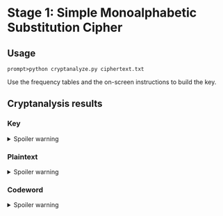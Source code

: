 # Stage 1: Simple Monoalphabetic Substitution Cipher

## Usage
```
prompt>python cryptanalyze.py ciphertext.txt
```
Use the frequency tables and the on-screen instructions to build the key.

## Cryptanalysis results

### Key
<details>
  <summary>Spoiler warning</summary>

  ```
  Cipher alphabet: A B C D E F G H I J K L M N O P Q R S T U V W X Y Z
  Plain alphabet:  c i o v y b l k f t q m a d z h p s j n u r g e w x
  ```
</details>

### Plaintext
<details>
  <summary>Spoiler warning</summary>

  ```
  in the same hour came forth fingers of a man’s hand, and wrote over against the
  candlestick upon the plaster of the wall of the king’s palace; and the king saw
  the part of the hand that wrote. then the king’s countenance was changed, and
  hys thoughts troubled hym, so that the joints of hys loins were loosed, and hys
  knees smote one against another. the king cried aloud to bring in the
  astrologers, the chaldeans, and the soothsayers. and the king spake, and said to
  the wise men of babylon, whosoever shall read this writing, and show me the
  interpretation thereof, shall be clothed with scarlet, and have a chain of gold
  the king’s wise men; but they could not read the writing, nor make known to the
  abovt hys neck, and shall be the third ruler in the kingdom. then came in all
  king the interpretation thereof. then was king belshazzar greatly troubled,
  and hys coun tenance was changed in hym, and hys lords were astonished. now the
  queen, by reason of the words of the king and hys lords, came into the banquet
  house; and the queen spake and said, o king, live forever; let not thy thoughts
  trouble thee, nor let thy coun tenance be changed; there is a man in thy
  kingdom, in whom is the spirit of the holy gods; and in the days of thy father
  light and understanding and wisdom, like the wisdom of the gods, was found in
  hym; whom the king nebuchadnezzar thy father, the king, i say, thy father, made
  master of the magicians, astrologers, chaldeans, and soothsayers; forasmuch as
  an excellent spirit, and knowledge, and understanding, interpreting of dreams,
  and showing of hard sentences, and dissolving of doubts, were found in the same
  daniel, whom the king named belteshazzar; now let daniel be called, and he will
  show the interpretation. the first codeword is othello.
  ```

</details>

### Codeword
<details>
  <summary>Spoiler warning</summary>

  ```
  othello
  ```
</details>
